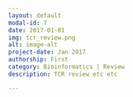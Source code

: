 ```yaml
---
layout: default
modal-id: 7
date: 2017-01-01
img: tcr_review.png
alt: image-alt
project-date: Jan 2017
authorship: First
category: Bioinformatics | Review
description: TCR review etc etc

---
```

